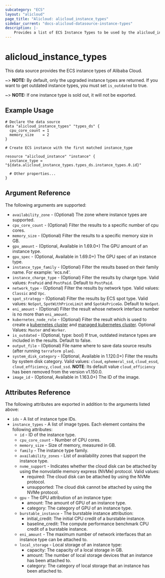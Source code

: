 ```yaml
---
subcategory: "ECS"
layout: "alicloud"
page_title: "Alicloud: alicloud_instance_types"
sidebar_current: "docs-alicloud-datasource-instance-types"
description: |-
    Provides a list of ECS Instance Types to be used by the alicloud_instance resource.
---
```


# alicloud\_instance\_types

This data source provides the ECS instance types of Alibaba Cloud.

~> **NOTE:** By default, only the upgraded instance types are returned. If you want to get outdated instance types, you must set `is_outdated` to true.

~> **NOTE:** If one instance type is sold out, it will not be exported.

## Example Usage

```
# Declare the data source
data "alicloud_instance_types" "types_ds" {
  cpu_core_count = 1
  memory_size    = 2
}

# Create ECS instance with the first matched instance_type

resource "alicloud_instance" "instance" {
  instance_type = "${data.alicloud_instance_types.types_ds.instance_types.0.id}"

  # Other properties...
}

```

## Argument Reference

The following arguments are supported:

* `availability_zone` - (Optional) The zone where instance types are supported.
* `cpu_core_count` - (Optional) Filter the results to a specific number of cpu cores.
* `memory_size` - (Optional) Filter the results to a specific memory size in GB.
* `gpu_amount` - (Optional, Available in 1.69.0+) The GPU amount of an instance type.
* `gpu_spec` - (Optional, Available in 1.69.0+) The GPU spec of an instance type.
* `instance_type_family` - (Optional) Filter the results based on their family name. For example: 'ecs.n4'.
* `instance_charge_type` - (Optional) Filter the results by charge type. Valid values: `PrePaid` and `PostPaid`. Default to `PostPaid`.
* `network_type` - (Optional) Filter the results by network type. Valid values: `Classic` and `Vpc`.
* `spot_strategy` - (Optional) Filter the results by ECS spot type. Valid values: `NoSpot`, `SpotWithPriceLimit` and `SpotAsPriceGo`. Default to `NoSpot`.
* `eni_amount` - (Optional) Filter the result whose network interface number is no more than `eni_amount`.
* `kubernetes_node_role` - (Optional) Filter the result which is used to create a [kubernetes cluster](https://www.terraform.io/docs/providers/alicloud/r/cs_kubernetes)
 and [managed kubernetes cluster](https://www.terraform.io/docs/providers/alicloud/r/cs_managed_kubernetes). Optional Values: `Master` and `Worker`.
* `is_outdated` - (Optional, type: bool) If true, outdated instance types are included in the results. Default to false.
* `output_file` - (Optional) File name where to save data source results (after running `terraform plan`).
* `system_disk_category` - (Optional, Available in 1.120.0+) Filter the results by system disk category. Valid values: `cloud`, `ephemeral_ssd`, `cloud_essd`, `cloud_efficiency`, `cloud_ssd`. 
  **NOTE**: Its default value `cloud_efficiency` has been removed from the version v1.150.0.
* `image_id` - (Optional, Available in 1.163.0+) The ID of the image.

## Attributes Reference

The following attributes are exported in addition to the arguments listed above:

* `ids` - A list of instance type IDs.
* `instance_types` - A list of image types. Each element contains the following attributes:
  * `id` - ID of the instance type.
  * `cpu_core_count` - Number of CPU cores.
  * `memory_size` - Size of memory, measured in GB.
  * `family` - The instance type family.
  * `availability_zones` - List of availability zones that support the instance type.
  * `nvme_support` - Indicates whether the cloud disk can be attached by using the nonvolatile memory express (NVMe) protocol. Valid values:
    - required: The cloud disk can be attached by using the NVMe protocol.
    - unsupported: The cloud disk cannot be attached by using the NVMe protocol.  
  * `gpu` - The GPU attribution of an instance type:
    - amount: The amount of GPU of an instance type.
    - category: The category of GPU of an instance type.
  * `burstable_instance` - The burstable instance attribution:
    - initial_credit: The initial CPU credit of a burstable instance.
    - baseline_credit:  The compute performance benchmark CPU credit of a burstable instance.
  * `eni_amount` - The maximum number of network interfaces that an instance type can be attached to.
  * `local_storage` - Local storage of an instance type:
    - capacity: The capacity of a local storage in GB.
    - amount:  The number of local storage devices that an instance has been attached to.
    - category: The category of local storage that an instance has been attached to.
